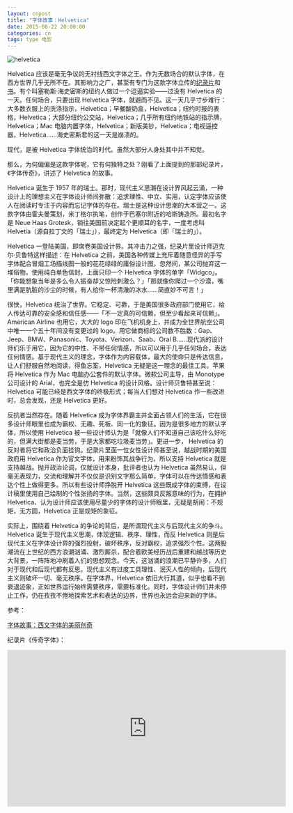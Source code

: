 ```yaml
---
layout: cnpost
title: "字体故事：Helvetica"
date: 2015-08-22 20:00:00
categories: cn
tags: type 电影
---
```


![helvetica](https://img1.doubanio.com/lpic/s24231011.jpg)

Helvetica 应该是毫无争议的无衬线西文字体之王。作为无数场合的默认字体，在西方世界几乎无所不在。其影响力之广，甚至有专门为这款字体立传的[纪录片](http://movie.douban.com/subject/1937190/)和[书](http://book.douban.com/subject/20381247/)。有个叫塞勒斯·海史密斯的纽约人做过一个逗逼实验——过没有 Helvetica 的一天。任何场合，只要出现 Helvetica 字体，就避而不见。这一天几乎寸步难行：大多数衣服上的洗涤指示，Helvetica；早餐酸奶盒，Helvetica；纽约时报的表格，Helvetica；大部分纽约公交站，Helvetica；几乎所有纽约地铁站的指示牌，Helvetica；Mac 电脑内置字体，Helvetica；新版美钞，Helvetica；电视遥控器，Helvetica……海史密斯君的这一天是崩溃的。

现代，是被 Helvetica 字体统治的时代。虽然大部分人身处其中并不知觉。

那么，为何偏偏是这款字体呢，它有何独特之处？刚看了上面提到的那部纪录片，《字体传奇》，讲述了 Helvetica 的故事。

Helvetica 诞生于 1957 年的瑞士。那时，现代主义思潮在设计界风起云涌，一种设计上的理想主义在字体设计师间弥散：追求理性、中立、实用，认定字体应该使人在阅读时专注于内容而忘记字体的存在。瑞士是这种设计思潮的大本营之一。这款字体由霍夫曼策划，米丁格尔执笔，创作于巴塞尔附近的哈斯铸造所。最初名字是 Neue Haas Grotesk，销往美国前决定起个更顺耳的名字，一度考虑叫 Helvetia（源自拉丁文的「瑞士」），最终定为 Helvetica（即「瑞士的」）。

Helvetica 一登陆美国，即席卷美国设计界。其冲击力之强，纪录片里设计师迈克尔·贝鲁特这样描述：在 Helvetica 之前，美国各种传媒上充斥着随意怪异的手写字体配合冒烟工场描线图一般的花花绿绿的庸俗设计图，忽然间，某公司抛弃这一堆俗物，使用纯白单色信封，上面只印一个 Helvetica 字体的单字「Widgco」。「你能想象当年是多么令人振奋却又惊险刺激么？」「那就像你爬过一个沙漠，嘴里满是肮脏的沙尘的时候，有人给你一杯清澈的冰水……简直妙不可言！」

很快，Helvetica 统治了世界。它稳定、可靠，于是美国很多政府部门使用它，给人传达可靠的安全感和信任感——「不一定真的可信赖，但至少看起来可信赖」。American Airline 也用它，大大的 logo 印在飞机机身上，并成为全世界航空公司中唯一一个五十年间没有变更过的 logo。用它做商标的公司数不胜数：Gap、Jeep、BMW、Panasonic、Toyota、Verizon、Saab、Oral B……现代派的设计师们乐于用它，因为它的中性、不带任何情感，所以可以用于几乎任何场合，表达任何情感。基于现代主义的理念，字体作为内容载体，最大的使命只是传达信息，让人们舒服自然地阅读，得鱼忘筌，Helvetica 无疑是这一理念的最佳工具。苹果将 Helvetica 作为 Mac 电脑办公套件的默认字体。微软公司主导，由 Monotype 公司设计的 Arial，也完全是仿 Helvetica 的设计风格。设计师贝鲁特甚至说：Helvetica 可能已经是西文字体的终极形式；每当人们想对 Helvetica 作一些改进时，总会发现，还是 Helvetica 更好。

反抗者当然存在。随着 Helvetica 成为字体界霸主并全面占领人们的生活，它在很多设计师眼里也成为霸权、无趣、死板、同一化的象征。因为是很多地方的默认字体，所以使用 Helvetica 被一些设计师认为是「就像人们不知道自己该吃什么好吃的，但满大街都是麦当劳，于是大家都吃垃圾麦当劳」。更进一步， Helvetica 的反对者将它和政治负面挂钩。纪录片里面一位女性设计师甚至说，越战时期的美国政府用 Helvetica 作为官文字体，用来粉饰其战争行为，所以支持 Helvetica 就是支持越战。抛开政治论调，仅就设计本身，批评者也认为 Helvetica 虽然易认，但毫无表现力，交流和理解并不仅仅是识别文字那么简单，字体可以在传达情感和表达个性上做得更多。所以有些设计师挣脱开 Helvetica 这些既成字体的束缚，在设计稿里使用自己绘制的个性张扬的字体。当然，这些颇具反叛意味的行为，在拥护 Helvetica、认为设计师应该使用尽量少的字体的设计师眼里，无疑是胡闹：不规矩，无方圆，Helvetica 正是规矩的象征。

实际上，围绕着 Helvetica 的争论的背后，是所谓现代主义与后现代主义的争斗。Helvetica 诞生于现代主义思潮，体现逻辑、秩序、理性，而反 Helvetica 则是后现代主义在字体设计界的强烈投射，破坏秩序，反对霸权，追求强烈个性。这两股潮流在上世纪的西方浪潮汹涌、激烈厮杀，配合着欧美经历战后重建和越战等历史大背景，一阵阵地冲刷着人们的思想观念。今天，这汹涌的浪潮已平静许多，人们对于现代和后现代都有反思。现代主义有过度工具理性、泯灭人性的倾向，后现代主义则破坏一切、毫无秩序。在字体界，Helvetica 依旧大行其道，似乎也看不到衰退迹象，正如世界运行始终需要秩序，需要标准化。同时，字体设计师们并未停止工作，仍在孜孜不倦地探索艺术和表达的边界，世界也永远会迎来新的字体。

参考：

[字体故事：西文字体的美丽创奇](http://book.douban.com/subject/20441938/)

纪录片《传奇字体》：

<iframe width="640" height="360" src="http://v.qq.com/iframe/player.html?vid=u01270mib20&tiny=0&auto=0" frameborder="0" allowfullscreen></iframe>
